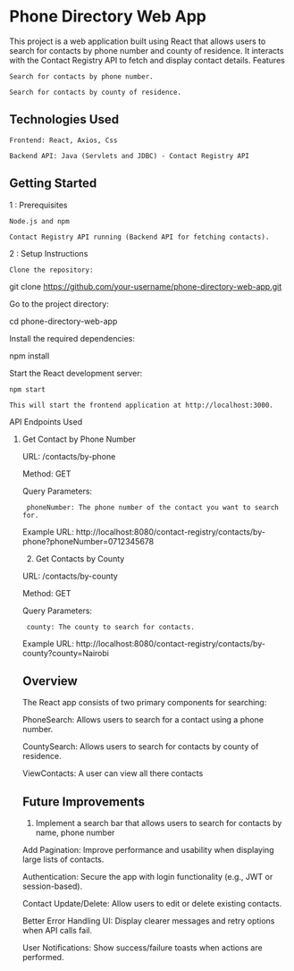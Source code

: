 # Phone Directory Web App

This project is a web application built using React that allows users to search for contacts by phone number and county of residence. It interacts with the Contact Registry API to fetch and display contact details.
Features

    Search for contacts by phone number.

    Search for contacts by county of residence.

## Technologies Used

    Frontend: React, Axios, Css

    Backend API: Java (Servlets and JDBC) - Contact Registry API
    

## Getting Started
 1 : Prerequisites

    Node.js and npm

    Contact Registry API running (Backend API for fetching contacts).

 2 : Setup Instructions

    Clone the repository:

git clone https://github.com/your-username/phone-directory-web-app.git

Go to the project directory:

cd phone-directory-web-app

Install the required dependencies:

npm install

Start the React development server:

    npm start

    This will start the frontend application at http://localhost:3000.

API Endpoints Used
1. Get Contact by Phone Number

    URL: /contacts/by-phone

    Method: GET

    Query Parameters:

        phoneNumber: The phone number of the contact you want to search for.

    Example URL:
    http://localhost:8080/contact-registry/contacts/by-phone?phoneNumber=0712345678

   2. Get Contacts by County

    URL: /contacts/by-county

    Method: GET

    Query Parameters:

        county: The county to search for contacts.

    Example URL:
    http://localhost:8080/contact-registry/contacts/by-county?county=Nairobi

   ## Overview
   The React app consists of two primary components for searching:

    PhoneSearch: Allows users to search for a contact using a phone number.

    CountySearch: Allows users to search for contacts by county of residence.

    ViewContacts: A user can view all there contacts

   ## Future Improvements
   1. Implement a search bar that allows users to search for contacts by name, phone number
   
    Add Pagination: Improve performance and usability when displaying large lists of contacts.

    Authentication: Secure the app with login functionality (e.g., JWT or session-based).

    Contact Update/Delete: Allow users to edit or delete existing contacts.

    Better Error Handling UI: Display clearer messages and retry options when API calls fail.

    User Notifications: Show success/failure toasts when actions are performed.


   

